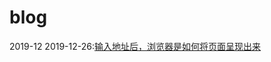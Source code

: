 # blog

2019-12
    2019-12-26:[输入地址后，浏览器是如何将页面呈现出来](https://blog.csdn.net/Sunmeok/article/details/82145314)
